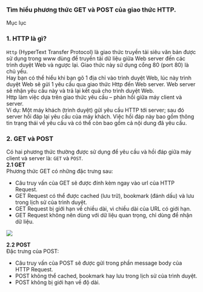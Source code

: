 ### Tìm hiểu phương thức GET và POST của giao thức HTTP.  
Mục lục  


###  1. HTTP là gì?  
`Http` (HyperText Transfer Protocol) là giao thức truyền tải siêu văn bản được sử dụng trong www dùng để truyền tải dữ liệu giữa Web server đến các trình duyệt Web và ngược lại. Giao thức này sử dụng cổng 80 (port 80) là chủ yếu.  
Hay bạn có thể hiểu khi bạn gõ 1 địa chỉ vào trình duyệt Web, lúc này trình duyệt Web sẽ gửi 1 yêu cầu qua giao thức Http đến Web server. Web server sẽ nhận yêu cầu này và trả lại kết quả cho trình duyệt Web.  
Http làm việc dựa trên giao thức yêu cầu – phản hồi giữa máy client và server.  
Ví dụ: Một máy khách (trình duyệt) gửi yêu cầu HTTP tới server; sau đó server hồi đáp lại yêu cầu của máy khách. Việc hồi đáp này bao gồm thông tin trạng thái về yêu cầu và có thể còn bao gồm cả nội dung đã yêu cầu.  

### 2. GET và POST  
Có hai phương thức thường được sử dụng để yêu cầu và hồi đáp giữa máy client và server là: `GET` và `POST`.  
**2.1 GET**  
Phương thức GET có những đặc trưng sau:  
- Câu truy vấn của GET sẽ được đính kèm ngay vào url của HTTP Request.  
- GET Request có thể được cached (lưu trữ), bookmark (đánh dấu) và lưu trong lịch sử của trình duyệt.
- GET Request bị giới hạn về chiều dài, vì chiều dài của URL có giới hạn.
- GET Request không nên dùng với dữ liệu quan trọng, chỉ dùng để nhận dữ liệu.  

<img src="https://i.imgur.com/QhriGCf.png">  


**2.2 POST**  
Đặc trưng của POST:  
- Câu truy vấn của POST sẽ được gửi trong phần message body của HTTP Request.  
- POST không thể cached, bookmark hay lưu trong lịch sử của trình duyệt.  
- POST không bị giới hạn về độ dài.  
